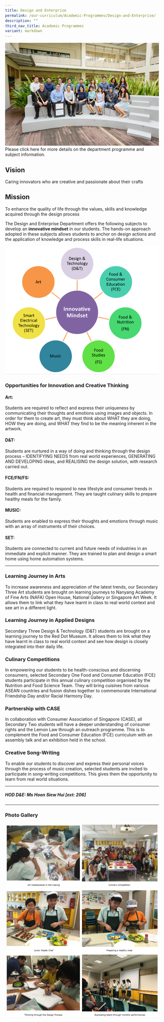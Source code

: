 ```yaml
---
title: Design and Enterprise
permalink: /our-curriculum/Academic-Programmes/Design-and-Enterprise/
description: ""
third_nav_title: Academic Programmes
variant: markdown
---
```

![](/images/Our%20Curriculum/Academic%20Programmes/Design%20and%20Enterprise/D1.jpg)
Please click here for more details on the department programme and subject information.


## **Vision**

Caring innovators who are creative and passionate about their crafts 

  

## **Mission**

To enhance the quality of life through the values, skills and knowledge acquired through the design process

  

The Design and Enterprise Department offers the following subjects to develop an **innovative mindset** in our students. The hands-on approach adopted in these subjects allows students to anchor on design actions and the application of knowledge and process skills in real-life situations.

![](/images/Our%20Curriculum/Academic%20Programmes/Design%20and%20Enterprise/D2.png)

### **Opportunities for Innovation and Creative Thinking**

#### Art:  

Students are required to reflect and express their uniqueness by communicating their thoughts and emotions using images and objects. In order for them to create art, they must think about WHAT they are doing, HOW they are doing, and WHAT they find to be the meaning inherent in the artwork. 

  

#### D&T:  

Students are nurtured in a way of doing and thinking through the design process – IDENTIFYING NEEDS from real world experiences, GENERATING AND DEVELOPING ideas, and REALISING the design solution, with research carried out.

  

#### FCE/FN/FS:  

Students are required to respond to new lifestyle and consumer trends in health and financial management. They are taught culinary skills to prepare healthy meals for the family. 

  

#### MUSIC:  

Students are enabled to express their thoughts and emotions through music with an array of instruments of their choices. 

  

#### SET:  

Students are connected to current and future needs of industries in an immediate and explicit manner. They are trained to plan and design a smart home using home automation systems.  

---

### **Learning Journey in Arts** 

To increase awareness and appreciation of the latest trends, our Secondary Three Art students are brought on learning journeys to Nanyang Academy of Fine Arts (NAFA) Open House, National Gallery or Singapore Art Week. It allows them to link what they have learnt in class to real world context and see art in a different light. 


### **Learning Journey in Applied Designs** 

Secondary Three Design & Technology (D&T) students are brought on a learning journey to the Red Dot Museum. It allows them to link what they have learnt in class to real world context and see how design is closely integrated into their daily life.

### **Culinary Competitions**  

In empowering our students to be health-conscious and discerning consumers, selected Secondary One Food and Consumer Education (FCE) students participate in this annual culinary competition organised by the Nutrition and Food Science Team. They will bring cuisines from various ASEAN countries and fusion dishes together to commemorate International Friendship Day and/or Racial Harmony Day. 

### **Partnership with CASE**  

In collaboration with Consumer Association of Singapore (CASE), all Secondary Two students will have a deeper understanding of consumer rights and the Lemon Law through an outreach programme. This is to complement the Food and Consumer Education (FCE) curriculum with an assembly talk and an exhibition held in the school. 

### **Creative Song-Writing**  

To enable our students to discover and express their personal voices through the process of music creation, selected students are invited to participate in song-writing competitions. This gives them the opportunity to learn from real world situations.

---

##### **HOD D&E: Ms Hoon Siew Hui \[ext: 206\]**

---

### **Photo Gallery**

![](/images/Our%20Curriculum/Academic%20Programmes/Design%20and%20Enterprise/D3.png)
![](/images/Our%20Curriculum/Academic%20Programmes/Design%20and%20Enterprise/D4.png)
![](/images/Our%20Curriculum/Academic%20Programmes/Design%20and%20Enterprise/D5.png)